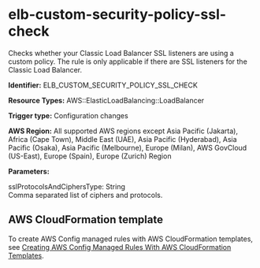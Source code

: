 # elb\-custom\-security\-policy\-ssl\-check<a name="elb-custom-security-policy-ssl-check"></a>

Checks whether your Classic Load Balancer SSL listeners are using a custom policy\. The rule is only applicable if there are SSL listeners for the Classic Load Balancer\. 

**Identifier:** ELB\_CUSTOM\_SECURITY\_POLICY\_SSL\_CHECK

**Resource Types:** AWS::ElasticLoadBalancing::LoadBalancer

**Trigger type:** Configuration changes

**AWS Region:** All supported AWS regions except Asia Pacific \(Jakarta\), Africa \(Cape Town\), Middle East \(UAE\), Asia Pacific \(Hyderabad\), Asia Pacific \(Osaka\), Asia Pacific \(Melbourne\), Europe \(Milan\), AWS GovCloud \(US\-East\), Europe \(Spain\), Europe \(Zurich\) Region

**Parameters:**

sslProtocolsAndCiphersType: String  
Comma separated list of ciphers and protocols\.

## AWS CloudFormation template<a name="w2aac12c33c15b9d301c17"></a>

To create AWS Config managed rules with AWS CloudFormation templates, see [Creating AWS Config Managed Rules With AWS CloudFormation Templates](aws-config-managed-rules-cloudformation-templates.md)\.